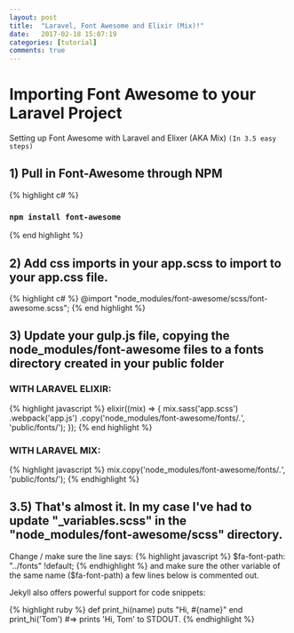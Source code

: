 ```yaml
---
layout: post
title:  "Laravel, Font Awesome and Elixir (Mix)!"
date:   2017-02-18 15:07:19
categories: [tutorial]
comments: true
---
```


#  Importing Font Awesome to your Laravel Project
Setting up Font Awesome with Laravel and Elixer (AKA Mix)
`(In 3.5 easy steps)`

## 1) Pull in Font-Awesome through NPM
{% highlight c# %}
<h3 class="margin_top_2"><code>npm install font-awesome</code></h3>
{% end highlight %}

## 2) Add css imports in your app.scss to import to your app.css file.
{% highlight c# %}
@import "node_modules/font-awesome/scss/font-awesome.scss";
{% end highlight %}

## 3) Update your gulp.js file, copying the node_modules/font-awesome files to a fonts directory created in your public folder
### WITH LARAVEL ELIXIR:
{% highlight javascript %}
elixir((mix) => {
     mix.sass('app.scss')
        .webpack('app.js')
        .copy('node_modules/font-awesome/fonts/*.*', 'public/fonts/');
    });
{% end highlight %}

### WITH LARAVEL MIX:
{% highlight javascript %}
mix.copy('node_modules/font-awesome/fonts/*.*', 'public/fonts/');
{% endhighlight %}

## 3.5) That's almost it. In my case I've had to update "_variables.scss" in the "node_modules/font-awesome/scss" directory.
Change / make sure the line says:
{% highlight javascript %}
$fa-font-path: "../fonts" !default;
{% endhighlight %}
and make sure the other variable of the same name ($fa-font-path) a few lines below is commented out.
<!--more-->

Jekyll also offers powerful support for code snippets:

{% highlight ruby %}
def print_hi(name)
  puts "Hi, #{name}"
end
print_hi('Tom')
#=> prints 'Hi, Tom' to STDOUT.
{% endhighlight %}